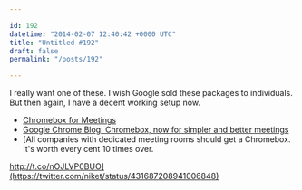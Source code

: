 ```yaml
---

id: 192
datetime: "2014-02-07 12:40:42 +0000 UTC"
title: "Untitled #192"
draft: false
permalink: "/posts/192"

---
```


I really want one of these. I wish Google sold these packages to individuals. But then again, I have a decent working setup now. 

 
 * [Chromebox for Meetings](https://www.google.com/intl/en/chrome/business/solutions/for-meetings.html)
 * [Google Chrome Blog: Chromebox, now for simpler and better meetings](http://chrome.blogspot.kr/2014/02/chromebox-now-for-simpler-and-better.html)
 * [All companies with dedicated meeting rooms should get a Chromebox. It's worth every cent 10 times over.

http://t.co/nOJLVP0BUO](https://twitter.com/niket/status/431687208941006848)


